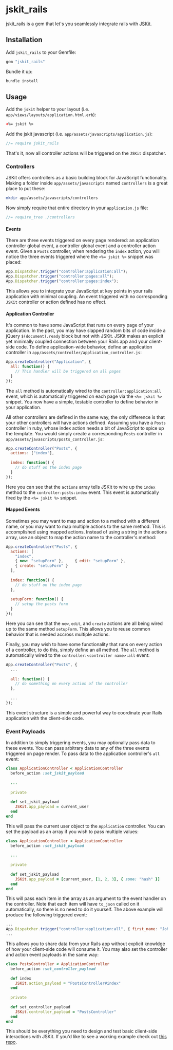 jskit_rails
===========

jskit_rails is a gem that let's you seamlessly integrate rails with [JSKit](https://github.com/daytonn/jskit).

Installation
------------

Add `jskit_rails` to your Gemfile:

```rb
gem "jskit_rails"
```

Bundle it up:

```sh
bundle install
```

Usage
-----

Add the `jskit` helper to your layout (i.e. `app/views/layouts/application.html.erb`):

```html
<%= jskit %>
```

Add the jskit javascript (i.e. `app/assets/javascripts/application.js`):

```js
//= require jskit_rails
```

That's it, now all controller actions will be triggered on the `JSKit` dispatcher.

### Controllers

JSKit offers controllers as a basic building block for JavaScript functionality. Making a folder inside `app/assets/javascripts` named `controllers` is a great place to put these:

```sh
mkdir app/assets/javascripts/controllers
```

Now simply require that entire directory in your `application.js` file:

```js
//= require_tree ./controllers
```

#### Events

There are three events triggered on every page rendered: an application controller global event, a controller global event and a controller action event. Given a `Posts` controller, when rendering the `index` action, you will notice the three events triggered where the `<%= jskit %>` snippet was placed:

```js
App.Dispatcher.trigger("controller:application:all");
App.Dispatcher.trigger("controller:pages:all");
App.Dispatcher.trigger("controller:pages:index");
```

This allows you to integrate your JavaScript at key points in your rails application with minimal coupling. An event triggered with no corresponding `JSKit` controller or action defined has no effect. 

#### Application Controller

It's common to have some JavaScript that runs on every page of your application. In the past, you may have slapped random bits of code inside a jQuery `$(document).ready` block but not with JSKit. JSKit makes an explicit yet minimally coupled connection between your Rails app and your client-side code. To define application-wide behavior, define an application controller in `app/assets/controller/application_controller.js`:

```js
App.createController("Application", {
  all: function() {
    // This handler will be triggered on all pages
  }
});
```

The `all` method is automatically wired to the `controller:application:all` event, which is automatically triggered on each page via the `<%= jskit %>` snippet. You now have a simple, testable controller to define behavior in your application.

All other controllers are defined in the same way, the only difference is that your other controllers will have actions defined. Assuming you have a `Posts` controller in ruby, whose index action needs a bit of JavaScript to spice up the template. You would simply create a corresponding `Posts` controller in `app/assets/javascripts/posts_controller.js`:

```js
App.createController("Posts", {
  actions: ["index"],
  
  index: function() {
    // do stuff on the index page
  }
});
```

Here you can see that the `actions` array tells JSKit to wire up the `index` method to the `controller:posts:index` event. This event is automatically fired by the `<%= jskit %>` snippet.

#### Mapped Events

Sometimes you may want to map and action to a method with a different name, or you may want to map multiple actions to the same method. This is accomplished using mapped actions. Instead of using a string in the actions array, use an object to map the action name to the controller's method:

```js
App.createController("Posts", {
  actions: [
    "index",
    { new: "setupForm" },     { edit: "setupForm" },
    { create: "setupForm" }
  ],
  
  index: function() {
    // do stuff on the index page
  },
  
  setupForm: function() {
    // setup the posts form
  }
});
```

Here you can see that the `new`, `edit`, and `create` actions are all being wired up to the same method `setupForm`. This allows you to reuse common behavior that is needed accross multiple actions.

Finally, you may wish to have some functionality that runs on every action of a controller, to do this, simply define an all method. The `all` method is automatically wired to the `controller:<controller name>:all` event:

```js
App.createController("Posts", {
  ...
  
  all: function() {
    // do something on every action of the controller
  },
  
  ...
});
```

This event structure is a simple and powerful way to coordinate your Rails application with the client-side code.

### Event Payloads

In addition to simply triggering events, you may optionally pass data to these events. You can pass arbitrary data to any of the three events triggered on page render. To pass data to the application controller's `all` event:


```rb
class ApplicationController < ApplicationController
  before_action :set_jskit_payload
  
  ...
  
  private 
  
  def set_jskit_payload
    JSKit.app_payload = current_user
  end
end
```

This will pass the current user object to the `Application` controller. You can set the payload as an array if you wish to pass multiple values:

```rb
class ApplicationController < ApplicationController
  before_action :set_jskit_payload
  
  ...
  
  private 
  
  def set_jskit_payload
    JSKit.app_payload = [current_user, [1, 2, 3], { some: "hash" }]
  end
end
```

This will pass each item in the array as an argument to the event handler on the controller. Note that each item will have `to_json` called on it automatically, so there is no need to do it yourself. The above example will produce the following triggered event:

```js
...
App.Dispatcher.trigger("controller:application:all", { first_name: "John", last_name: "Doe" }, [1, 2, 3], { "some": "hash" });
...
```

This allows you to share data from your Rails app without explicit knowldge of how your client-side code will consume it. You may also set the controller and action event payloads in the same way:

```rb
class PostsController < ApplicationController
  before_action :set_controller_payload
  
  def index
    JSKit.action_payload = "PostsController#index"
  end
  
  private
  
  def set_controller_payload
    JSKit.controller_payload = "PostsController"
  end
end
```

This should be everything you need to design and test basic client-side interactions with JSKit. If you'd like to see a working example check out [this repo](https://github.com/daytonn/jskit_rails-example).
